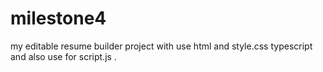 # milestone4
my editable resume builder  project with use html and style.css typescript and also use for script.js .

